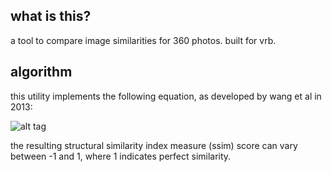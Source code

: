 ## what is this?
a tool to compare image similarities for 360 photos. built for vrb.


## algorithm
this utility implements the following equation, as developed by wang et al in 2013:

![alt tag](http://www.compression.ru/video/codec_comparison/h264_2010/figures/ssim.png)

the resulting structural similarity index measure (ssim) score can vary between -1 and 1, where 1 indicates perfect similarity.

